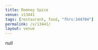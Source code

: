 ```yaml
---
title: Romney Spice
venue: v13441
tags: [restaurant, food, "fhrs:344704"]
permalink: /v/13441/
layout: venue
---
```

null